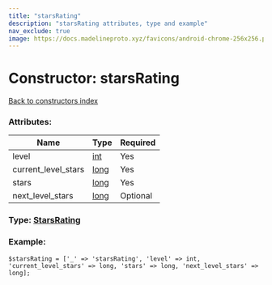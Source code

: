 ```yaml
---
title: "starsRating"
description: "starsRating attributes, type and example"
nav_exclude: true
image: https://docs.madelineproto.xyz/favicons/android-chrome-256x256.png
---
```

# Constructor: starsRating  
[Back to constructors index](/API_docs/constructors/index.html)



### Attributes:

| Name     |    Type       | Required |
|----------|---------------|----------|
|level|[int](/API_docs/types/int.html) | Yes|
|current\_level\_stars|[long](/API_docs/types/long.html) | Yes|
|stars|[long](/API_docs/types/long.html) | Yes|
|next\_level\_stars|[long](/API_docs/types/long.html) | Optional|



### Type: [StarsRating](/API_docs/types/StarsRating.html)


### Example:

```
$starsRating = ['_' => 'starsRating', 'level' => int, 'current_level_stars' => long, 'stars' => long, 'next_level_stars' => long];
```  
